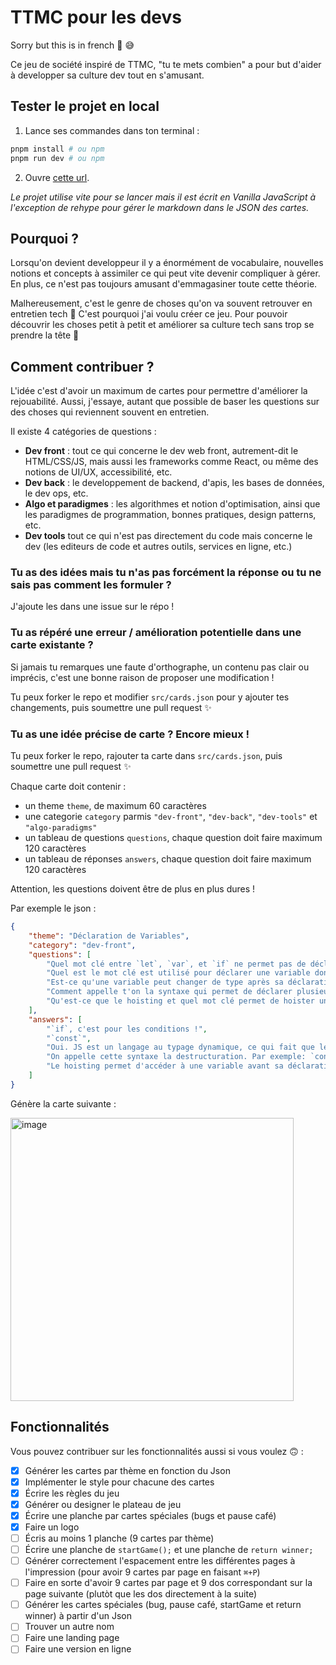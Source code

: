 # TTMC pour les devs

Sorry but this is in french 🥖 😅

Ce jeu de société inspiré de TTMC, "tu te mets combien" a pour but d'aider à developper sa culture dev tout en s'amusant.

## Tester le projet en local

1. Lance ses commandes dans ton terminal :

```sh
pnpm install # ou npm
pnpm run dev # ou npm
```

2. Ouvre [cette url](http://localhost:5173/).

_Le projet utilise vite pour se lancer mais il est écrit en Vanilla JavaScript à l'exception de rehype pour gérer le markdown dans le JSON des cartes._

## Pourquoi ?

Lorsqu'on devient developpeur il y a énormément de vocabulaire, nouvelles notions et concepts à assimiler ce qui peut vite devenir compliquer à gérer. En plus, ce n'est pas toujours amusant d'emmagasiner toute cette théorie.

Malhereusement, c'est le genre de choses qu'on va souvent retrouver en entretien tech 😬 C'est pourquoi j'ai voulu créer ce jeu. Pour pouvoir découvrir les choses petit à petit et améliorer sa culture tech sans trop se prendre la tête 🥴

## Comment contribuer ?

L'idée c'est d'avoir un maximum de cartes pour permettre d'améliorer la rejouabilité. Aussi, j'essaye, autant que possible de baser les questions sur des choses qui reviennent souvent en entretien.

Il existe 4 catégories de questions :

-   **Dev front** : tout ce qui concerne le dev web front, autrement-dit le HTML/CSS/JS, mais aussi les frameworks comme React, ou même des notions de UI/UX, accessibilité, etc.
-   **Dev back** : le developpement de backend, d'apis, les bases de données, le dev ops, etc.
-   **Algo et paradigmes** : les algorithmes et notion d'optimisation, ainsi que les paradigmes de programmation, bonnes pratiques, design patterns, etc.
-   **Dev tools** tout ce qui n'est pas directement du code mais concerne le dev (les editeurs de code et autres outils, services en ligne, etc.)

### Tu as des idées mais tu n'as pas forcément la réponse ou tu ne sais pas comment les formuler ?

J'ajoute les dans une issue sur le répo !

### Tu as répéré une erreur / amélioration potentielle dans une carte existante ?

Si jamais tu remarques une faute d'orthographe, un contenu pas clair ou imprécis, c'est une bonne raison de proposer une modification !

Tu peux forker le repo et modifier `src/cards.json` pour y ajouter tes changements, puis soumettre une pull request ✨

### Tu as une idée précise de carte ? Encore mieux !

Tu peux forker le repo, rajouter ta carte dans `src/cards.json`, puis soumettre une pull request ✨

Chaque carte doit contenir :

-   un theme `theme`, de maximum 60 caractères
-   une categorie `category` parmis `"dev-front"`, `"dev-back"`, `"dev-tools"` et `"algo-paradigms"`
-   un tableau de questions `questions`, chaque question doit faire maximum 120 caractères
-   un tableau de réponses `answers`, chaque question doit faire maximum 120 caractères

Attention, les questions doivent être de plus en plus dures !

Par exemple le json :

```json
{
    "theme": "Déclaration de Variables",
    "category": "dev-front",
    "questions": [
        "Quel mot clé entre `let`, `var`, et `if` ne permet pas de déclarer une variable ?",
        "Quel est le mot clé est utilisé pour déclarer une variable dont la valeur ne doit pas changer ?",
        "Est-ce qu'une variable peut changer de type après sa déclaration ?",
        "Comment appelle t'on la syntaxe qui permet de déclarer plusieurs variable à partir des champs d'un object ?",
        "Qu'est-ce que le hoisting et quel mot clé permet de hoister une variable ?"
    ],
    "answers": [
        "`if`, c'est pour les conditions !",
        "`const`",
        "Oui. JS est un langage au typage dynamique, ce qui fait que le type d'une variable peut changer n'importe quand.",
        "On appelle cette syntaxe la destructuration. Par exemple: `const {name, age} = person;`",
        "Le hoisting permet d'accéder à une variable avant sa déclaration. On utilise le mot clé var pour hoister une variable."
    ]
}
```

Génère la carte suivante :

<img width="453" alt="image" src="https://github.com/jeremt/ttmc-for-dev/assets/1913169/58b665f5-71b4-4e3c-bf2e-157572a01e6e">

## Fonctionnalités

Vous pouvez contribuer sur les fonctionnalités aussi si vous voulez 🙃 :

-   [x] Générer les cartes par thème en fonction du Json
-   [x] Implémenter le style pour chacune des cartes
-   [x] Écrire les règles du jeu
-   [x] Générer ou designer le plateau de jeu
-   [x] Écrire une planche par cartes spéciales (bugs et pause café)
-   [x] Faire un logo
-   [ ] Écris au moins 1 planche (9 cartes par thème)
-   [ ] Écrire une planche de `startGame();` et une planche de `return winner;`
-   [ ] Générer correctement l'espacement entre les différentes pages à l'impression (pour avoir 9 cartes par page en faisant `⌘+P`)
-   [ ] Faire en sorte d'avoir 9 cartes par page et 9 dos correspondant sur la page suivante (plutòt que les dos directement à la suite)
-   [ ] Générer les cartes spéciales (bug, pause café, startGame et return winner) à partir d'un Json
-   [ ] Trouver un autre nom
-   [ ] Faire une landing page
-   [ ] Faire une version en ligne
